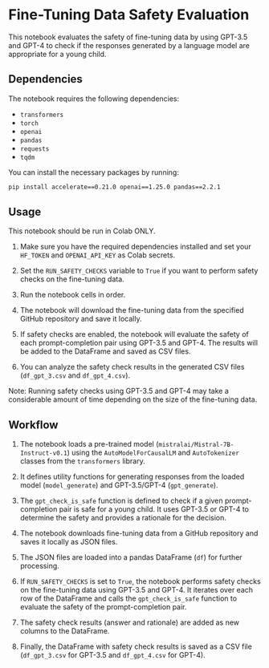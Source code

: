 # Fine-Tuning Data Safety Evaluation

This notebook evaluates the safety of fine-tuning data by using GPT-3.5 and GPT-4 to check if the responses generated by a language model are appropriate for a young child.

## Dependencies

The notebook requires the following dependencies:

- `transformers`
- `torch`
- `openai`
- `pandas`
- `requests`
- `tqdm`

You can install the necessary packages by running:

```bash
pip install accelerate==0.21.0 openai==1.25.0 pandas==2.2.1
```

## Usage

This notebook should be run in Colab ONLY.

1. Make sure you have the required dependencies installed and set your `HF_TOKEN` and `OPENAI_API_KEY` as Colab secrets.

2. Set the `RUN_SAFETY_CHECKS` variable to `True` if you want to perform safety checks on the fine-tuning data.

3. Run the notebook cells in order.

4. The notebook will download the fine-tuning data from the specified GitHub repository and save it locally.

5. If safety checks are enabled, the notebook will evaluate the safety of each prompt-completion pair using GPT-3.5 and GPT-4. The results will be added to the DataFrame and saved as CSV files.

6. You can analyze the safety check results in the generated CSV files (`df_gpt_3.csv` and `df_gpt_4.csv`).

Note: Running safety checks using GPT-3.5 and GPT-4 may take a considerable amount of time depending on the size of the fine-tuning data.

## Workflow

1. The notebook loads a pre-trained model (`mistralai/Mistral-7B-Instruct-v0.1`) using the `AutoModelForCausalLM` and `AutoTokenizer` classes from the `transformers` library.

2. It defines utility functions for generating responses from the loaded model (`model_generate`) and GPT-3.5/GPT-4 (`gpt_generate`).

3. The `gpt_check_is_safe` function is defined to check if a given prompt-completion pair is safe for a young child. It uses GPT-3.5 or GPT-4 to determine the safety and provides a rationale for the decision.

4. The notebook downloads fine-tuning data from a GitHub repository and saves it locally as JSON files.

5. The JSON files are loaded into a pandas DataFrame (`df`) for further processing.

6. If `RUN_SAFETY_CHECKS` is set to `True`, the notebook performs safety checks on the fine-tuning data using GPT-3.5 and GPT-4. It iterates over each row of the DataFrame and calls the `gpt_check_is_safe` function to evaluate the safety of the prompt-completion pair.

7. The safety check results (answer and rationale) are added as new columns to the DataFrame.

8. Finally, the DataFrame with safety check results is saved as a CSV file (`df_gpt_3.csv` for GPT-3.5 and `df_gpt_4.csv` for GPT-4).
